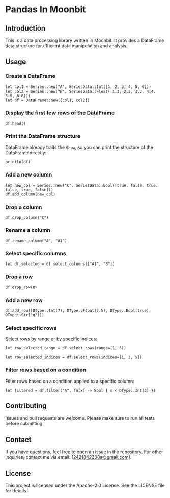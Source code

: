 # Pandas In Moonbit

## Introduction
This is a data processing library written in Moonbit. It provides a DataFrame data structure for efficient data manipulation and analysis.

## Usage

### Create a DataFrame
```moonbit
let col1 = Series::new("A", SeriesData::Int([1, 2, 3, 4, 5, 6]))
let col2 = Series::new("B", SeriesData::Float([1.1, 2.2, 3.3, 4.4, 5.5, 6.6]))
let df = DataFrame::new([col1, col2])
```

### Display the first few rows of the DataFrame
```moonbit
df.head()
```

### Print the DataFrame structure
DataFrame already traits the `Show`, so you can print the structure of the DataFrame directly:
```moonbit
println(df)
```

### Add a new column
```moonbit
let new_col = Series::new("C", SeriesData::Bool([true, false, true, false, true, false]))
df.add_column(new_col)
```

### Drop a column
```moonbit
df.drop_column("C")
```

### Rename a column
```moonbit
df.rename_column("A", "A1")
```

### Select specific columns
```moonbit
let df_selected = df.select_columns(["A1", "B"])
```

### Drop a row
```moonbit
df.drop_row(0)
```

### Add a new row
```moonbit
df.add_row([DType::Int(7), DType::Float(7.5), DType::Bool(true), DType::Str("g")])
```

### Select specific rows
Select rows by range or by specific indices:
```moonbit
let row_selected_range = df.select_rows(range=(1, 3))

let row_selected_indices = df.select_rows(indices=[1, 3, 5])
```

### Filter rows based on a condition
Filter rows based on a condition applied to a specific column:
```moonbit
let filtered = df.filter("A", fn(x) -> Bool { x < DType::Int(3) })
```

## Contributing
Issues and pull requests are welcome. Please make sure to run all tests before submitting.

## Contact
If you have questions, feel free to open an issue in the repository. For other inquiries, contact me via email: [2421342308a@gmail.com].

## License
This project is licensed under the Apache-2.0 License. See the LICENSE file for details.